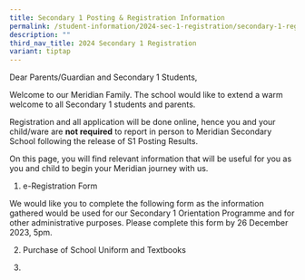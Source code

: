 ```yaml
---
title: Secondary 1 Posting & Registration Information
permalink: /student-information/2024-sec-1-registration/secondary-1-registration/
description: ""
third_nav_title: 2024 Secondary 1 Registration
variant: tiptap
---
```

<p>Dear Parents/Guardian and Secondary 1 Students,</p><p>Welcome to our Meridian Family. The school would like to extend a warm welcome to all Secondary 1 students and parents.</p><p>Registration and all application will be done online, hence you and your child/ware are <strong>not required</strong> to report in person to Meridian Secondary School following the release of S1 Posting Results.</p><p>On this page, you will find relevant information that will be useful for you as you and child to begin your Meridian journey with us.</p><p></p><ol data-tight="true" class="tight"><li><p>e-Registration Form</p></li></ol><p>We would like you to complete the following form as the information gathered would be used for our Secondary 1 Orientation Programme and for other administrative purposes. Please complete this form by 26 December 2023, 5pm.</p><ol start="2" data-tight="true" class="tight"><li><p>Purchase of School Uniform and Textbooks</p></li><li><p></p></li></ol><p></p><p></p>